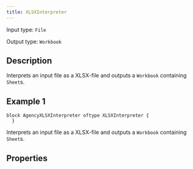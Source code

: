```yaml
---
title: XLSXInterpreter
---
```


<!-- Do NOT change this document as it is auto-generated from the language server -->

Input type: `File`

Output type: `Workbook`

## Description

Interprets an input file as a XLSX-file and outputs a `Workbook` containing `Sheet`s.

## Example 1

```jayvee
block AgencyXLSXInterpreter oftype XLSXInterpreter {  
  }
```

Interprets an input file as a XLSX-file and outputs a `Workbook` containing `Sheet`s.

## Properties

